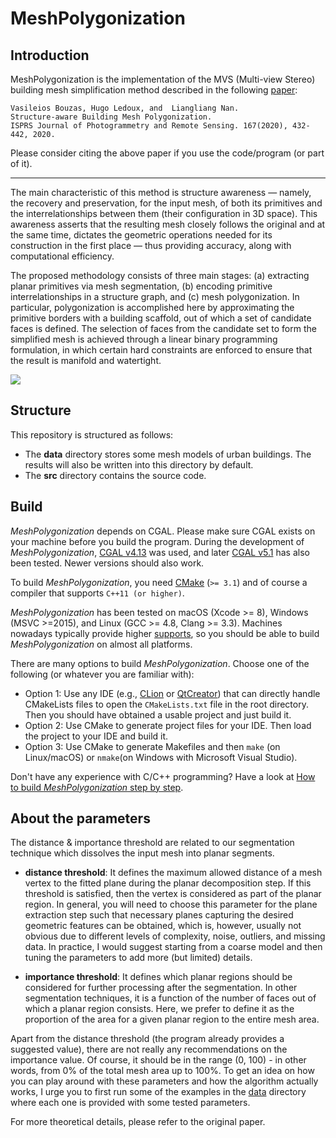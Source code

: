 # MeshPolygonization
## Introduction

MeshPolygonization is the implementation of the MVS (Multi-view Stereo) 
building mesh simplification method described in the following 
[paper](https://www.sciencedirect.com/science/article/pii/S0924271620301969):
```
Vasileios Bouzas, Hugo Ledoux, and  Liangliang Nan.
Structure-aware Building Mesh Polygonization. 
ISPRS Journal of Photogrammetry and Remote Sensing. 167(2020), 432-442, 2020.
```
Please consider citing the above paper if you use the code/program (or part of it). 

---

The main characteristic of this method is structure awareness — namely, the recovery 
and preservation, for the input mesh, of both its primitives and the interrelationships 
between them (their configuration in 3D space). This awareness asserts that the 
resulting mesh closely follows the original and at the same time, dictates the 
geometric operations needed for its construction in the first place — thus providing 
accuracy, along with computational efficiency.

The proposed methodology consists of three main stages: (a) extracting planar primitives 
via mesh segmentation, (b) encoding primitive interrelationships in a structure graph, and
(c) mesh polygonization. In particular, polygonization is accomplished here by 
approximating the primitive borders with a building scaffold, out of which a set of 
candidate faces is defined. The selection of faces from the candidate set to form 
the simplified mesh is achieved through a linear binary programming formulation, in which
certain hard constraints are enforced to ensure that the result is manifold and watertight.

![](images/overview.png)



## Structure
This repository is structured as follows:
  - The **data** directory stores some mesh models of urban buildings. The results will also 
    be written into this directory by default.
  - The **src** directory contains the source code.
  
## Build

*MeshPolygonization* depends on CGAL. Please make sure CGAL exists on your machine before you build 
the program. During the development of *MeshPolygonization*, [CGAL v4.13](https://github.com/CGAL/cgal/releases/tag/releases/CGAL-4.13) was
 used, and later [CGAL v5.1](https://github.com/CGAL/cgal/releases/tag/v5.1) has also been tested. 
 Newer versions should also work.

To build *MeshPolygonization*, you need [CMake](https://cmake.org/download/) (`>= 3.1`) and of course a compiler 
that supports `C++11 (or higher)`.

*MeshPolygonization* has been tested on macOS (Xcode >= 8), Windows (MSVC >=2015), and 
Linux (GCC >= 4.8, Clang >= 3.3). Machines nowadays typically provide higher 
[supports](https://en.cppreference.com/w/cpp/compiler_support), so you should be 
able to build *MeshPolygonization* on almost all platforms.

There are many options to build *MeshPolygonization*. Choose one of the following (or 
whatever you are familiar with):

- Option 1: Use any IDE (e.g., [CLion](https://www.jetbrains.com/clion/) or 
[QtCreator](https://www.qt.io/product)) that can directly handle CMakeLists files to open 
the `CMakeLists.txt` file in the root directory. Then you should have obtained a usable project 
and just build it.
- Option 2: Use CMake to generate project files for your IDE. Then load the project to your IDE and 
build it.
- Option 3: Use CMake to generate Makefiles and then `make` (on Linux/macOS) or `nmake`(on Windows with Microsoft 
Visual Studio).

Don't have any experience with C/C++ programming? Have a look at [How to build *MeshPolygonization* 
step by step](./How_to_build.md).


## About the parameters

The distance & importance threshold are related to our segmentation technique which dissolves the input mesh into planar segments.

- **distance threshold**: It defines the maximum allowed distance of a mesh vertex to the fitted plane during the planar decomposition step. If this threshold is satisfied, then the vertex is considered as part of the planar region. In general, you will need to choose this parameter for the plane extraction step such that necessary planes capturing the desired geometric features can be obtained, which is, however, usually not obvious due to different levels of complexity, noise, outliers, and missing data. In practice, I would suggest starting from a coarse model and then tuning the parameters to add more (but limited) details.

- **importance threshold**: It defines which planar regions should be considered for further processing after the segmentation. In other segmentation techniques, it is a function of the number of faces out of which a planar region consists. Here, we prefer to define it as the proportion of the area for a given planar region to the entire mesh area.

Apart from the distance threshold (the program already provides a suggested value), there are not really any recommendations on the importance value. Of course, it should be in the range (0, 100) - in other words, from 0% of the total mesh area up to 100%. To get an idea on how you can play around with these parameters and how the algorithm actually works, I urge you to first run some of the examples in the [data](https://github.com/VasileiosBouzas/MeshPolygonization/tree/master/data) directory where each one is provided with some tested parameters.

For more theoretical details, please refer to the original paper.

